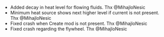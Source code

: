 - Added decay in heat level for flowing fluids. Thx @MihajloNesic
- Minimum heat source shows next higher level if current is not present. Thx @MihajloNesic
- Fixed crash when Create mod is not present. Thx @MihajloNesic
- Fixed crash regarding the flywheel. Thx @MihajloNesic